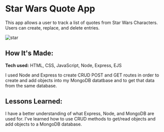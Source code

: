 
# Star Wars Quote App
This app allows a user to track a list of quotes from Star Wars Characters. Users can create, replace, and delete entries. 


![star](https://user-images.githubusercontent.com/97640502/190879875-65a3fe9e-e0ce-4952-af6f-9e4e2537aca6.jpg)

## How It's Made:

**Tech used:** HTML, CSS, JavaScript, Node, Express, EJS

I used Node and Express to create CRUD POST and GET routes in order to create and add objects into my MongoDB datatbase and to get that data from the same database.


## Lessons Learned:

I have a better understanding of what Express, Node, and MongoDB are used for. I've learned how to use CRUD methods to get/read objects and add objects to a MongoDB database.








